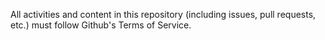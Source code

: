 All activities and content in this repository (including issues, pull requests, etc.) must follow Github's Terms of Service.
